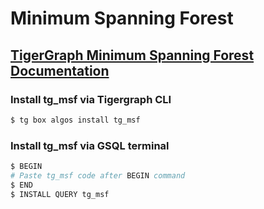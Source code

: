 # Minimum Spanning Forest
## [TigerGraph Minimum Spanning Forest Documentation](https://docs.tigergraph.com/tigergraph-platform-overview/graph-algorithm-library#minimum-spanning-forest-msf)

### Install tg_msf via Tigergraph CLI

```bash
$ tg box algos install tg_msf
```

### Install tg_msf via GSQL terminal

```bash
$ BEGIN
# Paste tg_msf code after BEGIN command
$ END 
$ INSTALL QUERY tg_msf
```